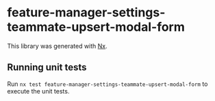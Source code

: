 # feature-manager-settings-teammate-upsert-modal-form

This library was generated with [Nx](https://nx.dev).

## Running unit tests

Run `nx test feature-manager-settings-teammate-upsert-modal-form` to execute the unit tests.
